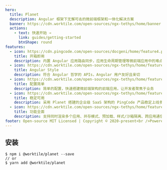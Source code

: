 ```yaml
---
hero:
  title: Planet
  description: Angular 框架下无懈可击的微前端框架和一体化解决方案
  banner: https://cdn.worktile.com/open-sources/ngx-tethys/home/banner.png
  actions:
    - text: 快速开始 →
      link: guides/getting-started
      btnShape: round
features:
  - icon: https://cdn.pingcode.com/open-sources/docgeni/home/feature4.png
    title: 开箱即用
    description: 内置 Angular 应用路由同步，应用生命周期管理等微前端应用中的难点解决方案
  - icon: https://cdn.worktile.com/open-sources/ngx-tethys/home/feature5.png
    title: Angular Style
    description: 符合 Angular 哲学的 APIs，Angular 用户友好且亲切
  - icon: https://cdn.worktile.com/open-sources/ngx-tethys/home/feature2.png
    title: 配置简单
    description: 简单的配置，快速搭建微前端架构的前端应用，让开发者聚焦于业务
  - icon: https://cdn.worktile.com/open-sources/ngx-tethys/home/feature6.png
    title: 稳定可用
    description: 采用 Planet 搭建的企业级 SaaS 架构的 PingCode 产品稳定上线多年，满足复杂交互的业务系统
  - icon: https://cdn.worktile.com/open-sources/ngx-tethys/home/feature4.png
    title: 功能全面
    description: 支持同时渲染多个应用、并存模式、预加载、样式/沙箱隔离、跨应用通信和组件渲染等高级功能
footer: Open-source MIT Licensed | Copyright © 2020-present<br />Powered by PingCode
---
```


## 安装

```
$ npm i @worktile/planet --save
// or
$ yarn add @worktile/planet
```
